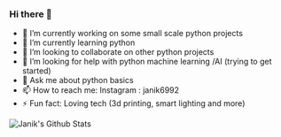 ### Hi there 👋

<!--
**janik6882/janik6882** is a ✨ _special_ ✨ repository because its `README.md` (this file) appears on your GitHub profile.

Here are some ideas to get you started:
-->
- 🔭 I’m currently working on some small scale python projects
- 🌱 I’m currently learning python
- 👯 I’m looking to collaborate on other python projects
- 🤔 I’m looking for help with python machine learning /AI (trying to get started)
- 💬 Ask me about python basics
- 📫 How to reach me: Instagram : janik6992
- ⚡ Fun fact: Loving tech (3d printing, smart lighting and more)

<img
align="left"
alt="Janik's Github Stats"
sry="https://github-readme-stats.vercel.app/api?username=janik6882&show_icons=true&hide_border=true"
/>
